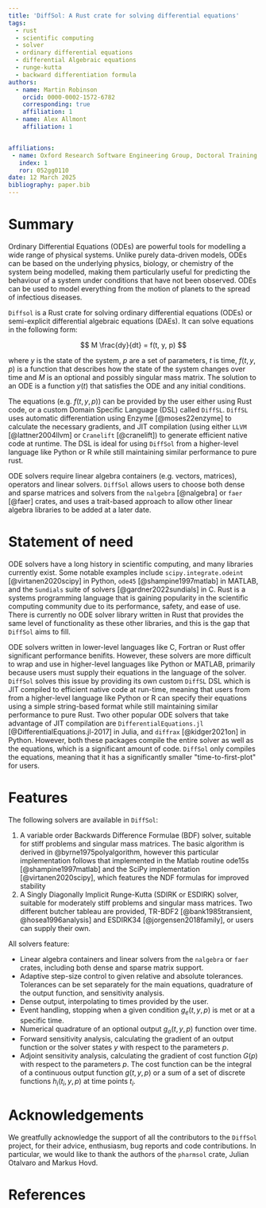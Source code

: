 ```yaml
---
title: 'DiffSol: A Rust crate for solving differential equations'
tags:
  - rust
  - scientific computing
  - solver
  - ordinary differential equations
  - differential Algebraic equations
  - runge-kutta
  - backward differentiation formula
authors:
  - name: Martin Robinson
    orcid: 0000-0002-1572-6782
    corresponding: true
    affiliation: 1
  - name: Alex Allmont
    affiliation: 1


affiliations:
 - name: Oxford Research Software Engineering Group, Doctoral Training Centre, University of Oxford, Oxford, UK
   index: 1
   ror: 052gg0110
date: 12 March 2025
bibliography: paper.bib
---
```


# Summary

Ordinary Differential Equations (ODEs) are powerful tools for modelling a wide range of physical systems. Unlike purely data-driven models, ODEs can be based on the underlying physics, biology, or chemistry of the system being modelled, making them particularly useful for predicting the behaviour of a system under conditions that have not been observed. ODEs can be used to model everything from the motion of planets to the spread of infectious diseases.

`Diffsol` is a Rust crate for solving ordinary differential equations (ODEs) or semi-explicit differential algebraic equations (DAEs). It can solve equations in the following form:

$$
M \frac{dy}{dt} = f(t, y, p)
$$

where $y$ is the state of the system, $p$ are a set of parameters,  $t$ is time, $f(t, y, p)$ is a function that describes how the state of the system changes over time and $M$ is an optional and possibly singular mass matrix. The solution to an ODE is a function $y(t)$ that satisfies the ODE and any initial conditions.

The equations (e.g. $f(t, y, p)$) can be provided by the user either using Rust code, or a custom Domain Specific Language (DSL) called `DiffSL`. `DiffSL` uses automatic differentiation using Enzyme [@moses22enzyme] to calculate the necessary gradients, and JIT compilation (using either `LLVM` [@lattner2004llvm] or `Cranelift` [@cranelift]) to generate efficient native code at runtime. The DSL is ideal for using `DiffSol` from a higher-level language like Python or R while still maintaining similar performance to pure rust.

ODE solvers require linear algebra containers (e.g. vectors, matrices), operators and linear solvers. `DiffSol` allows users to choose both dense and sparse matrices and solvers from the `nalgebra` [@nalgebra] or `faer` [@faer] crates, and uses a trait-based approach to allow other linear algebra libraries to be added at a later date.

# Statement of need

ODE solvers have a long history in scientific computing, and many libraries currently exist. Some notable examples include `scipy.integrate.odeint` [@virtanen2020scipy] in Python, `ode45` [@shampine1997matlab] in MATLAB, and the `Sundials` suite of solvers [@gardner2022sundials] in C. Rust is a systems programming language that is gaining popularity in the scientific computing community due to its performance, safety, and ease of use. There is currently no ODE solver library written in Rust that provides the same level of functionality as these other libraries, and this is the gap that `DiffSol` aims to fill.

ODE solvers written in lower-level languages like C, Fortran or Rust offer significant performance benifits. However, these solvers are more difficult to wrap and use in higher-level languages like Python or MATLAB, primarily because users must supply their equations in the language of the solver. `DiffSol` solves this issue by providing its own custom `DiffSL` DSL which is JIT compiled to efficient native code at run-time, meaning that users from from a higher-level language like Python or R can specify their equations using a simple string-based format while still maintaining similar performance to pure Rust. Two other popular ODE solvers that take advantage of JIT compilation are `DifferentialEquations.jl` [@DifferentialEquations.jl-2017] in Julia, and `diffrax` [@kidger2021on] in Python. However, both these packages compile the entire solver as well as the equations, which is a significant amount of code. `DiffSol` only compiles the equations, meaning that it has a significantly smaller "time-to-first-plot" for users.

# Features

The following solvers are available in `DiffSol`:

1. A variable order Backwards Difference Formulae (BDF) solver, suitable for stiff problems and singular mass matrices.  The basic algorithm is derived in @byrne1975polyalgorithm, however this particular implementation follows that implemented in the Matlab routine ode15s [@shampine1997matlab] and the SciPy implementation [@virtanen2020scipy], which features the NDF formulas for improved stability
2. A Singly Diagonally Implicit Runge-Kutta (SDIRK or ESDIRK) solver, suitable for moderately stiff problems and singular mass matrices. Two different butcher tableau are provided, TR-BDF2 [@bank1985transient, @hosea1996analysis] and ESDIRK34 [@jorgensen2018family], or users can supply their own.

All solvers feature:

- Linear algebra containers and linear solvers from the `nalgebra` or `faer` crates, including both dense and sparse matrix support.
- Adaptive step-size control to given relative and absolute tolerances. Tolerances can be set separately for the main equations, quadrature of the output function, and sensitivity analysis.
- Dense output, interpolating to times provided by the user.
- Event handling, stopping when a given condition $g_e(t, y, p)$ is met or at a specific time.
- Numerical quadrature of an optional output $g_o(t, y, p)$ function over time.
- Forward sensitivity analysis, calculating the gradient of an output function or the solver states $y$ with respect to the parameters $p$.
- Adjoint sensitivity analysis, calculating the gradient of cost function $G(p)$ with respect to the parameters $p$. The cost function can be the integral of a continuous output function $g(t, y, p)$ or a sum of a set of discrete functions $h_i(t_i, y, p)$ at time points $t_i$.

# Acknowledgements

We greatfully acknowledge the support of all the contributors to the `DiffSol` project, for their advice, enthusiasm, bug reports and code contributions. In particular, we would like to thank the authors of the `pharmsol` crate, Julian Otalvaro and Markus Hovd.

# References
